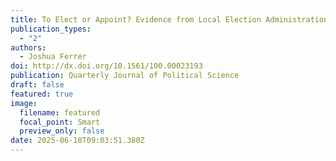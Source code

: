 ```yaml
---
title: To Elect or Appoint? Evidence from Local Election Administration
publication_types:
  - "2"
authors:
  - Joshua Ferrer
doi: http://dx.doi.org/10.1561/100.00023193
publication: Quarterly Journal of Political Science
draft: false
featured: true
image:
  filename: featured
  focal_point: Smart
  preview_only: false
date: 2025-06-18T09:03:51.380Z
---
```

